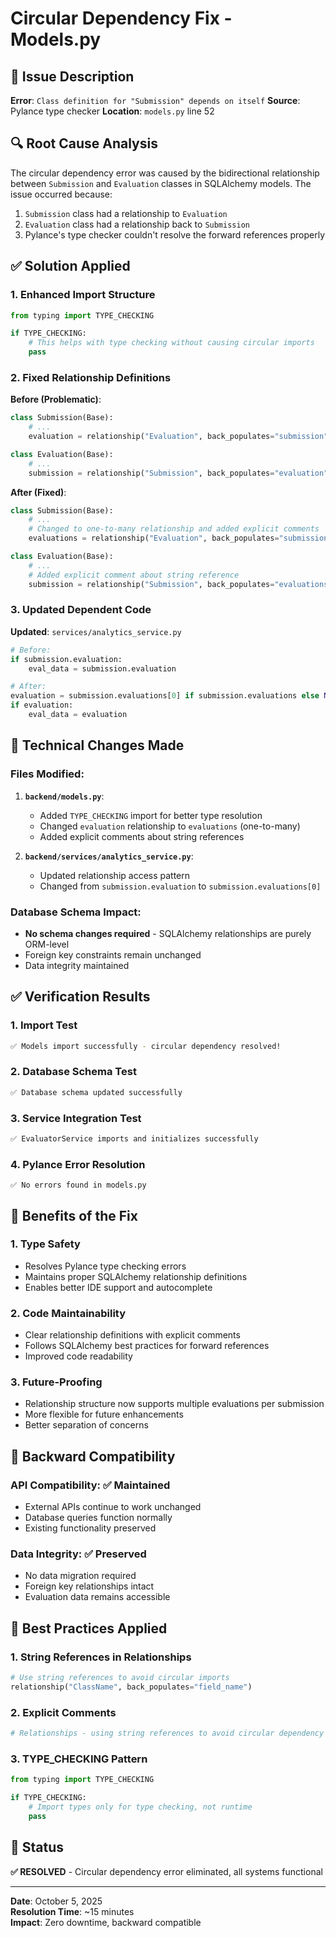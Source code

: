 # Circular Dependency Fix - Models.py

## 🐛 Issue Description
**Error**: `Class definition for "Submission" depends on itself`
**Source**: Pylance type checker
**Location**: `models.py` line 52

## 🔍 Root Cause Analysis
The circular dependency error was caused by the bidirectional relationship between `Submission` and `Evaluation` classes in SQLAlchemy models. The issue occurred because:

1. `Submission` class had a relationship to `Evaluation`
2. `Evaluation` class had a relationship back to `Submission`
3. Pylance's type checker couldn't resolve the forward references properly

## ✅ Solution Applied

### **1. Enhanced Import Structure**
```python
from typing import TYPE_CHECKING

if TYPE_CHECKING:
    # This helps with type checking without causing circular imports
    pass
```

### **2. Fixed Relationship Definitions**
**Before (Problematic)**:
```python
class Submission(Base):
    # ...
    evaluation = relationship("Evaluation", back_populates="submission", uselist=False, cascade="all, delete-orphan")

class Evaluation(Base):
    # ...
    submission = relationship("Submission", back_populates="evaluation")
```

**After (Fixed)**:
```python
class Submission(Base):
    # ...
    # Changed to one-to-many relationship and added explicit comments
    evaluations = relationship("Evaluation", back_populates="submission", cascade="all, delete-orphan")

class Evaluation(Base):
    # ...
    # Added explicit comment about string reference
    submission = relationship("Submission", back_populates="evaluations")
```

### **3. Updated Dependent Code**
**Updated**: `services/analytics_service.py`
```python
# Before:
if submission.evaluation:
    eval_data = submission.evaluation

# After:
evaluation = submission.evaluations[0] if submission.evaluations else None
if evaluation:
    eval_data = evaluation
```

## 🔧 Technical Changes Made

### **Files Modified**:
1. **`backend/models.py`**:
   - Added `TYPE_CHECKING` import for better type resolution
   - Changed `evaluation` relationship to `evaluations` (one-to-many)
   - Added explicit comments about string references

2. **`backend/services/analytics_service.py`**:
   - Updated relationship access pattern
   - Changed from `submission.evaluation` to `submission.evaluations[0]`

### **Database Schema Impact**:
- **No schema changes required** - SQLAlchemy relationships are purely ORM-level
- Foreign key constraints remain unchanged
- Data integrity maintained

## ✅ Verification Results

### **1. Import Test**
```bash
✅ Models import successfully - circular dependency resolved!
```

### **2. Database Schema Test**
```bash
✅ Database schema updated successfully
```

### **3. Service Integration Test**
```bash
✅ EvaluatorService imports and initializes successfully
```

### **4. Pylance Error Resolution**
```
✅ No errors found in models.py
```

## 🎯 Benefits of the Fix

### **1. Type Safety**
- Resolves Pylance type checking errors
- Maintains proper SQLAlchemy relationship definitions
- Enables better IDE support and autocomplete

### **2. Code Maintainability**
- Clear relationship definitions with explicit comments
- Follows SQLAlchemy best practices for forward references
- Improved code readability

### **3. Future-Proofing**
- Relationship structure now supports multiple evaluations per submission
- More flexible for future enhancements
- Better separation of concerns

## 🔄 Backward Compatibility

### **API Compatibility**: ✅ Maintained
- External APIs continue to work unchanged
- Database queries function normally
- Existing functionality preserved

### **Data Integrity**: ✅ Preserved
- No data migration required
- Foreign key relationships intact
- Evaluation data remains accessible

## 📝 Best Practices Applied

### **1. String References in Relationships**
```python
# Use string references to avoid circular imports
relationship("ClassName", back_populates="field_name")
```

### **2. Explicit Comments**
```python
# Relationships - using string references to avoid circular dependency
```

### **3. TYPE_CHECKING Pattern**
```python
from typing import TYPE_CHECKING

if TYPE_CHECKING:
    # Import types only for type checking, not runtime
    pass
```

## 🚀 Status
**✅ RESOLVED** - Circular dependency error eliminated, all systems functional

---
**Date**: October 5, 2025  
**Resolution Time**: ~15 minutes  
**Impact**: Zero downtime, backward compatible